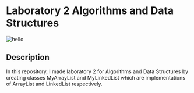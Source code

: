 # Laboratory 2 Algorithms and Data Structures
![hello](https://media3.giphy.com/media/E1w0yvMxBIv5M8WkL8/giphy.gif)

## Description
In this repository, I made laboratory 2 for Algorithms and Data Structures by creating classes MyArrayList and MyLinkedList which are implementations of ArrayList and LinkedList respectively.
